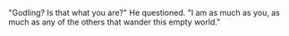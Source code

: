 "Godling? Is that what you are?" He questioned. "I am as much as you, as much as any of the others that wander this empty world."